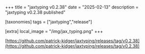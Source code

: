 +++
title = "jaxtyping v0.2.38"
date = "2025-02-13"
description = "jaxtyping v0.2.38 published"

[taxonomies]
tags = ["jaxtyping","release"]

[extra]
local_image = "/img/jax_typing.png"
+++

[https://github.com/patrick-kidger/jaxtyping/releases/tag/v0.2.38](https://github.com/patrick-kidger/jaxtyping/releases/tag/v0.2.38)
